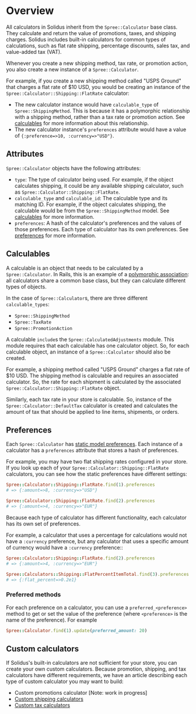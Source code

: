 # Overview

All calculators in Solidus inherit from the `Spree::Calculator` base class. They
calculate and return the value of promotions, taxes, and shipping charges.
Solidus includes built-in calculators for common types of calculations, such as
flat rate shipping, percentage discounts, sales tax, and value-added tax (VAT).

Whenever you create a new shipping method, tax rate, or promotion action, you
also create a new instance of a `Spree::Calculator`.

For example, if you create a new shipping method called "USPS Ground" that
charges a flat rate of $10 USD, you would be creating an instance of the
`Spree::Calculator::Shipping::FlatRate` calculator:

- The new calculator instance would have `calculable_type` of
  `Spree::ShippingMethod`. This is because it has a polymorphic relationship
  with a shipping method, rather than a tax rate or promotion action. See
  [calculables](#calculables) for more information about this relationship.
- The new calculator instance's `preferences` attribute would have a value of
  `{:preference=>10, :currency=>"USD"}`.

## Attributes

`Spree::Calculator` objects have the following attributes:

- `type`: The type of calculator being used. For example, if the object
  calculates shipping, it could be any available shipping calculator, such as
  `Spree::Calculator::Shipping::FlatRate`.
- `calculable_type` and `calculable_id`: The calculable type and its matching
  ID. For example, if the object calculates shipping, the calculable would be
  from the `Spree::ShippingMethod` model. See [calculables](#calculables) for
  more information.
- `preferences`: A hash of the calculator's preferences and the values of those
  preferences. Each type of calculator has its own preferences. See
  [preferences](#preferences) for more information.

## Calculables

A calculable is an object that needs to be calculated by a `Spree::Calculator`.
In Rails, this is an example of a [polymorphic association][rails-polymorphic]:
all calculators share a common base class, but they can calculate different
types of objects.

In the case of `Spree::Calculator`s, there are three different
`calculable_types`:

- `Spree::ShippingMethod`
- `Spree::TaxRate`
- `Spree::PromotionAction`

A calculable `include`s the `Spree::CalculatedAdjustments` module. This module
requires that each calculable has one calculator object. So, for each calculable
object, an instance of a `Spree::Calculator` should also be created.

For example, a shipping method called "USPS Ground" charges a flat rate of $10
USD. The shipping method is calculable and requires an associated calculator.
So, the rate for each shipment is calculated by the associated
`Spree::Calculator::Shipping::FlatRate` object.

Similarly, each tax rate in your store is calculable. So, instance of the
`Spree::Calculator::DefaultTax` calculator is created and calculates the amount
of tax that should be applied to line items, shipments, or orders.

[rails-polymorphic]: http://guides.rubyonrails.org/association_basics.html#polymorphic-associations

## Preferences

Each `Spree::Calculator` has [static model preferences][model-preferences]. Each
instance of a calculator has a `preferences` attribute that stores a hash of
preferences.

For example, you may have two flat shipping rates configured in your store.
If you look up each of  your `Spree::Calculator::Shipping::FlatRate` calculators,
you can see how the static preferences have different settings:

```ruby
Spree::Calculator::Shipping::FlatRate.find(1).preferences
# => {:amount=>8, :currency=>"USD"}

Spree::Calculator::Shipping::FlatRate.find(2).preferences
# => {:amount=>4, :currency=>"EUR"}
```

Because each type of calculator has different functionality, each calculator has its own
set of preferences.

For example, a calculator that uses a percentage for calculations would not have
a `:currency` preference, but any calculator that uses a specific amount of
currency would have a `:currency` preference::

```ruby
Spree::Calculator::Shipping::FlatRate.find(2).preferences
# => {:amount=>4, :currency=>"EUR"}

Spree::Calculators::Shipping::FlatPercentItemTotal.find(3).preferences
# => {:flat_percent=>0.2e1}
```

[model-preferences]: ../preferences/add-model-preferences.md

### Preferred methods

For each preference on a calculator, you can use a `preferred_<preference>`
method to get or set the value of the preference (where `<preference>` is the
name of the preference). For example

```ruby
Spree::Calculator.find(1).update(preferred_amount: 20)
```

<!-- TODO:
  Add more detail about preferences. For example: a list of common preference or
  example code in which a custom preference is created.
-->

## Custom calculators

If Solidus's built-in calculators are not sufficient for your store, you can
create your own custom calculators. Because promotion, shipping, and tax
calculators have different requirements, we have an article describing each type
of custom calculator you may want to build:

- Custom promotions calculator [Note: work in progress]
- [Custom shipping calculators][custom-shipping-calculators]
- [Custom tax calculators][custom-tax-calculators]

[custom-shipping-calculators]: ../shipments/custom-shipping-calculators.html
[custom-tax-calculators]: ../taxation/custom-tax-calculators.html
